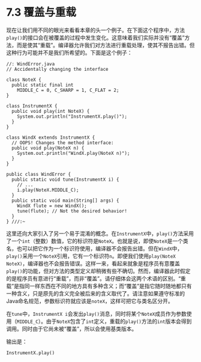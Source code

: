 # 7.3 覆盖与重载

现在让我们用不同的眼光来看看本章的头一个例子。在下面这个程序中，方法`play()`的接口会在被覆盖的过程中发生变化。这意味着我们实际并没有“覆盖”方法，而是使其“重载”。编译器允许我们对方法进行重载处理，使其不报告出错。但这种行为可能并不是我们所希望的。下面是这个例子：

```text
//: WindError.java
// Accidentally changing the interface

class NoteX {
  public static final int
    MIDDLE_C = 0, C_SHARP = 1, C_FLAT = 2;
}

class InstrumentX {
  public void play(int NoteX) {
    System.out.println("InstrumentX.play()");
  }
}

class WindX extends InstrumentX {
  // OOPS! Changes the method interface:
  public void play(NoteX n) {
    System.out.println("WindX.play(NoteX n)");
  }
}

public class WindError {
  public static void tune(InstrumentX i) {
    // ...
    i.play(NoteX.MIDDLE_C);
  }
  public static void main(String[] args) {
    WindX flute = new WindX();
    tune(flute); // Not the desired behavior!
  }
} ///:~
```

这里还向大家引入了另一个易于混淆的概念。在`InstrumentX`中，`play()`方法采用了一个`int`（整数）数值，它的标识符是`NoteX`。也就是说，即使`NoteX`是一个类名，也可以把它作为一个标识符使用，编译器不会报告出错。但在`WindX`中，`play()`采用一个`NoteX`引用，它有一个标识符`n`。即便我们使用`play(NoteX NoteX)`，编译器也不会报告错误。这样一来，看起来就象是程序员有意覆盖`play()`的功能，但对方法的类型定义却稍微有些不确切。然而，编译器此时假定的是程序员有意进行“重载”，而非“覆盖”。请仔细体会这两个术语的区别。“重载”是指同一样东西在不同的地方具有多种含义；而“覆盖”是指它随时随地都只有一种含义，只是原先的含义完全被后来的含义取代了。请注意如果遵守标准的Java命名规范，参数标识符就应该是`noteX`，这样可把它与类名区分开。

在`tune`中，`InstrumentX i`会发出`play()`消息，同时将某个`NoteX`成员作为参数使用（`MIDDLE_C`）。由于`NoteX`包含了`int`定义，重载的`play()`方法的`int`版本会得到调用。同时由于它尚未被“覆盖”，所以会使用基类版本。

输出是：

```text
InstrumentX.play()
```

